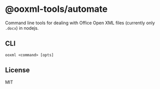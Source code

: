 # @ooxml-tools/automate
Command line tools for dealing with Office Open XML files (currently only `.docx`) in nodejs.

## CLI

```
ooxml <command> [opts]
```


## License
MIT

